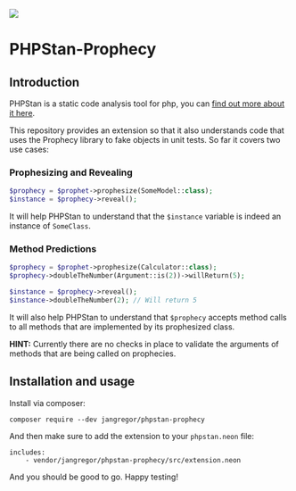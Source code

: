 ![](https://api.travis-ci.org/Jan0707/phpstan-prophecy.svg?branch=master)

# PHPStan-Prophecy

## Introduction

PHPStan is a static code analysis tool for php, you can [find out more about it here](https://github.com/phpstan/phpstan).

This repository provides an extension so that it also understands code that uses the Prophecy library to fake objects in unit tests. So far it covers two use cases:

### Prophesizing and Revealing

```php
$prophecy = $prophet->prophesize(SomeModel::class);
$instance = $prophecy->reveal();
```

It will help PHPStan to understand that the `$instance` variable is indeed an instance of `SomeClass`.

### Method Predictions

```php
$prophecy = $prophet->prophesize(Calculator::class);
$prophecy->doubleTheNumber(Argument::is(2))->willReturn(5);

$instance = $prophecy->reveal();
$instance->doubleTheNumber(2); // Will return 5
```

It will also help PHPStan to understand that `$prophecy` accepts method calls to all methods that are implemented by its prophesized class.

**HINT:** Currently there are no checks in place to validate the arguments of methods that are being called on prophecies.

## Installation and usage

Install via composer:

```shell
composer require --dev jangregor/phpstan-prophecy
```

And then make sure to add the extension to your `phpstan.neon` file:

```neon
includes:
	- vendor/jangregor/phpstan-prophecy/src/extension.neon
```

And you should be good to go. Happy testing!
